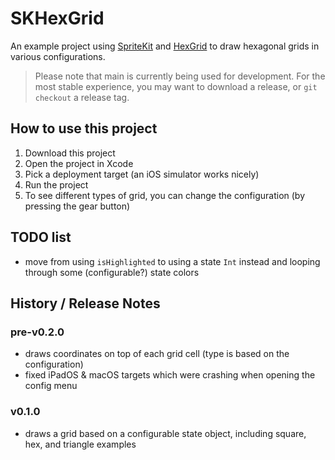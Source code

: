# SKHexGrid

An example project using [SpriteKit](https://developer.apple.com/spritekit/) and [HexGrid](https://github.com/fananek/hex-grid) to draw hexagonal grids in various configurations.

> Please note that main is currently being used for development. For the most stable experience, you may want to download a release, or `git checkout` a release tag.

## How to use this project

1. Download this project
2. Open the project in Xcode
3. Pick a deployment target (an iOS simulator works nicely)
4. Run the project
5. To see different types of grid, you can change the configuration (by pressing the gear button)

## TODO list

* move from using `isHighlighted` to using a state `Int` instead and looping through some (configurable?) state colors

## History / Release Notes

### pre-v0.2.0

* draws coordinates on top of each grid cell (type is based on the configuration)
* fixed iPadOS & macOS targets which were crashing when opening the config menu

### v0.1.0

* draws a grid based on a configurable state object, including square, hex, and triangle examples
